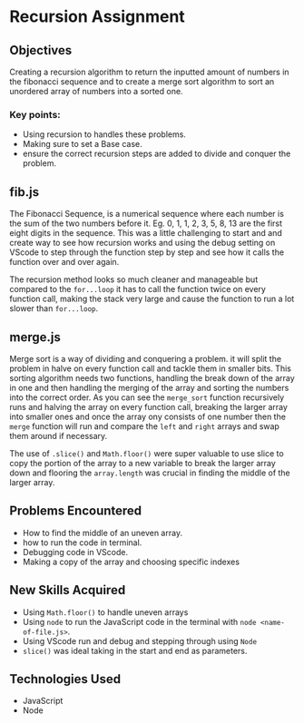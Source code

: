 # Recursion Assignment

## Objectives

Creating a recursion algorithm to return the inputted amount of numbers in the fibonacci sequence and to create a merge sort algorithm to sort an unordered array of numbers into a sorted one.

### Key points:
- Using recursion to handles these problems.
- Making sure to set a Base case.
- ensure the correct recursion steps are added to divide and conquer the problem.

## fib.js

The Fibonacci Sequence, is a numerical sequence where each number is the sum of the two numbers before it. Eg. 0, 1, 1, 2, 3, 5, 8, 13 are the first eight digits in the sequence. This was a little challenging to start and and create way to see how recursion works and using the debug setting on VScode to step through the function step by step and see how it calls the function over and over again.

The recursion method looks so much cleaner and manageable but compared to the `for...loop` it has to call the function twice on every function call, making the stack very large and cause the function to run a lot slower than `for...loop`.

## merge.js

Merge sort is a way of dividing and conquering a problem. it will split the problem in halve on every function call and tackle them in smaller bits.
This sorting algorithm needs two functions, handling the break down of the array in one and then handling the merging of the array and sorting the numbers into the correct order. As you can see the `merge_sort` function recursively runs and halving the array on every function call, breaking the larger array into smaller ones and once the array ony consists of one number then the `merge` function will run and compare the `left` and `right` arrays and swap them around if necessary.

The use of `.slice()` and `Math.floor()` were super valuable to use slice to copy the portion of the array to a new variable to break the larger array down and flooring the `array.length` was crucial in finding the middle of the larger array.

## Problems Encountered
- How to find the middle of an uneven array.
- how to run the code in terminal.
- Debugging code in VScode.
- Making a copy of the array and choosing specific indexes

## New Skills Acquired
- Using `Math.floor()` to handle uneven arrays
- Using `node` to run the JavaScript code in the terminal with `node <name-of-file.js>`.
- Using VScode run and debug and stepping through using `Node`
- `slice()` was ideal taking in the start and end as parameters.

## Technologies Used
- JavaScript
- Node
